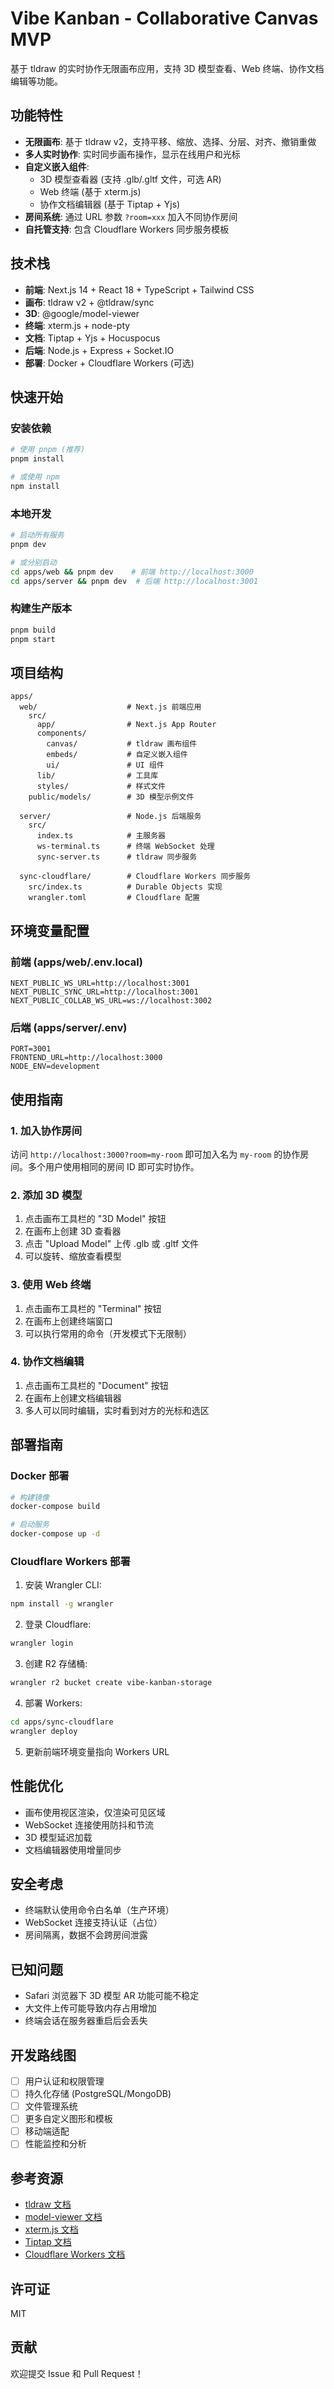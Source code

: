 # Vibe Kanban - Collaborative Canvas MVP

基于 tldraw 的实时协作无限画布应用，支持 3D 模型查看、Web 终端、协作文档编辑等功能。

## 功能特性

- **无限画布**: 基于 tldraw v2，支持平移、缩放、选择、分层、对齐、撤销重做
- **多人实时协作**: 实时同步画布操作，显示在线用户和光标
- **自定义嵌入组件**:
  - 3D 模型查看器 (支持 .glb/.gltf 文件，可选 AR)
  - Web 终端 (基于 xterm.js)
  - 协作文档编辑器 (基于 Tiptap + Yjs)
- **房间系统**: 通过 URL 参数 `?room=xxx` 加入不同协作房间
- **自托管支持**: 包含 Cloudflare Workers 同步服务模板

## 技术栈

- **前端**: Next.js 14 + React 18 + TypeScript + Tailwind CSS
- **画布**: tldraw v2 + @tldraw/sync
- **3D**: @google/model-viewer
- **终端**: xterm.js + node-pty
- **文档**: Tiptap + Yjs + Hocuspocus
- **后端**: Node.js + Express + Socket.IO
- **部署**: Docker + Cloudflare Workers (可选)

## 快速开始

### 安装依赖

```bash
# 使用 pnpm (推荐)
pnpm install

# 或使用 npm
npm install
```

### 本地开发

```bash
# 启动所有服务
pnpm dev

# 或分别启动
cd apps/web && pnpm dev    # 前端 http://localhost:3000
cd apps/server && pnpm dev  # 后端 http://localhost:3001
```

### 构建生产版本

```bash
pnpm build
pnpm start
```

## 项目结构

```
apps/
  web/                    # Next.js 前端应用
    src/
      app/                # Next.js App Router
      components/
        canvas/           # tldraw 画布组件
        embeds/           # 自定义嵌入组件
        ui/               # UI 组件
      lib/                # 工具库
      styles/             # 样式文件
    public/models/        # 3D 模型示例文件

  server/                 # Node.js 后端服务
    src/
      index.ts            # 主服务器
      ws-terminal.ts      # 终端 WebSocket 处理
      sync-server.ts      # tldraw 同步服务

  sync-cloudflare/        # Cloudflare Workers 同步服务
    src/index.ts          # Durable Objects 实现
    wrangler.toml         # Cloudflare 配置
```

## 环境变量配置

### 前端 (apps/web/.env.local)

```env
NEXT_PUBLIC_WS_URL=http://localhost:3001
NEXT_PUBLIC_SYNC_URL=http://localhost:3001
NEXT_PUBLIC_COLLAB_WS_URL=ws://localhost:3002
```

### 后端 (apps/server/.env)

```env
PORT=3001
FRONTEND_URL=http://localhost:3000
NODE_ENV=development
```

## 使用指南

### 1. 加入协作房间

访问 `http://localhost:3000?room=my-room` 即可加入名为 `my-room` 的协作房间。多个用户使用相同的房间 ID 即可实时协作。

### 2. 添加 3D 模型

1. 点击画布工具栏的 "3D Model" 按钮
2. 在画布上创建 3D 查看器
3. 点击 "Upload Model" 上传 .glb 或 .gltf 文件
4. 可以旋转、缩放查看模型

### 3. 使用 Web 终端

1. 点击画布工具栏的 "Terminal" 按钮
2. 在画布上创建终端窗口
3. 可以执行常用的命令（开发模式下无限制）

### 4. 协作文档编辑

1. 点击画布工具栏的 "Document" 按钮
2. 在画布上创建文档编辑器
3. 多人可以同时编辑，实时看到对方的光标和选区

## 部署指南

### Docker 部署

```bash
# 构建镜像
docker-compose build

# 启动服务
docker-compose up -d
```

### Cloudflare Workers 部署

1. 安装 Wrangler CLI:
```bash
npm install -g wrangler
```

2. 登录 Cloudflare:
```bash
wrangler login
```

3. 创建 R2 存储桶:
```bash
wrangler r2 bucket create vibe-kanban-storage
```

4. 部署 Workers:
```bash
cd apps/sync-cloudflare
wrangler deploy
```

5. 更新前端环境变量指向 Workers URL

## 性能优化

- 画布使用视区渲染，仅渲染可见区域
- WebSocket 连接使用防抖和节流
- 3D 模型延迟加载
- 文档编辑器使用增量同步

## 安全考虑

- 终端默认使用命令白名单（生产环境）
- WebSocket 连接支持认证（占位）
- 房间隔离，数据不会跨房间泄露

## 已知问题

- Safari 浏览器下 3D 模型 AR 功能可能不稳定
- 大文件上传可能导致内存占用增加
- 终端会话在服务器重启后会丢失

## 开发路线图

- [ ] 用户认证和权限管理
- [ ] 持久化存储 (PostgreSQL/MongoDB)
- [ ] 文件管理系统
- [ ] 更多自定义图形和模板
- [ ] 移动端适配
- [ ] 性能监控和分析

## 参考资源

- [tldraw 文档](https://tldraw.dev)
- [model-viewer 文档](https://modelviewer.dev)
- [xterm.js 文档](https://xtermjs.org)
- [Tiptap 文档](https://tiptap.dev)
- [Cloudflare Workers 文档](https://developers.cloudflare.com/workers)

## 许可证

MIT

## 贡献

欢迎提交 Issue 和 Pull Request！